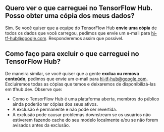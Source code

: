## Quero ver o que carreguei no TensorFlow Hub. Posso obter uma cópia dos meus dados?

Sim. Se você quiser que a equipe do TensorFlow Hub **envie uma cópia** de todos os dados que você carregou, pedimos que envie um e-mail para [hi-tf-hub@google.com](mailto:hi-tf-hub@google.com). Responderemos assim que possível.

## Como faço para excluir o que carreguei no TensorFlow Hub?

De maneira similar, se você quiser que a gente **exclua ou remova conteúdo**, pedimos que envie um e-mail para [hi-tf-hub@google.com](mailto:hi-tf-hub@google.com). Excluiremos todas as cópias que temos e deixaremos de disponibilizá-las em tfhub.dev. Observe que:

- Como o TensorFlow Hub é uma plataforma aberta, membros do público ainda poderão ter cópias dos seus ativos.
- A exclusão é permanente e não pode ser revertida.
- A exclusão pode causar problemas downstream se os usuários não estiverem fazendo cache do seu modelo localmente e/ou se não forem avisados antes da exclusão.
